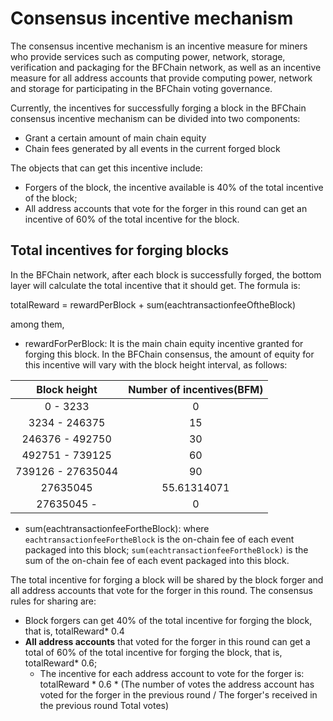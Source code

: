 # Consensus incentive mechanism



The consensus incentive mechanism is an incentive measure for miners who provide services such as computing power, network, storage, verification and packaging for the BFChain network, as well as an incentive measure for all address accounts that provide computing power, network and storage for participating in the BFChain voting governance.

Currently, the incentives for successfully forging a block in the BFChain consensus incentive mechanism can be divided into two components:

- Grant a certain amount of main chain equity
- Chain fees generated by all events in the current forged block

The objects that can get this incentive include:

- Forgers of the block, the incentive available is 40% of the total incentive of the block;
- All address accounts that vote for the forger in this round can get an incentive of 60% of the total incentive for the block.




## Total incentives for forging blocks

In the BFChain network, after each block is successfully forged, the bottom layer will calculate the total incentive that it should get. The formula is:

totalReward = rewardPerBlock + sum(eachtransactionfeeOftheBlock)

among them,

- rewardForPerBlock: It is the main chain equity incentive granted for forging this block. In the BFChain consensus, the amount of equity for this incentive will vary with the block height interval, as follows:

| Block height | Number of incentives(BFM) |
| :---------------: | :-----------------: |
|     0 - 3233      |          0          |
|   3234 - 246375   |         15          |
|  246376 - 492750  |         30          |
|  492751 - 739125  |         60          |
| 739126 - 27635044 |         90          |
|     27635045      |     55.61314071     |
|    27635045 -     |          0          |



- sum(eachtransactionfeeFortheBlock): where `eachtransactionfeeFortheBlock` is the on-chain fee of each event packaged into this block; `sum(eachtransactionfeeFortheBlock)` is the sum of the on-chain fee of each event packaged into this block.



The total incentive for forging a block will be shared by the block forger and all address accounts that vote for the forger in this round. The consensus rules for sharing are:

- Block forgers can get 40% of the total incentive for forging the block, that is, totalReward* 0.4
- **All address accounts** that voted for the forger in this round can get a total of 60% of the total incentive for forging the block, that is, totalReward* 0.6;
   - The incentive for each address account to vote for the forger is: totalReward * 0.6 * (The number of votes the address account has voted for the forger in the previous round / The forger's received in the previous round Total votes) 

